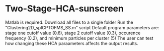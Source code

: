 # Two-Stage-HCA-sunscreen
Matlab is required.
Download all files to a single folder
Run the "Clustering2D_spICPTOFMS_SS.m" script
Default program parameters are: stage one cutoff value (0.6), stage 2 cutoff value (0.3), occurence frequency (0.2), and minimum particles per cluster (5)
The user can test how changing these HCA paraameters affects the output results.
